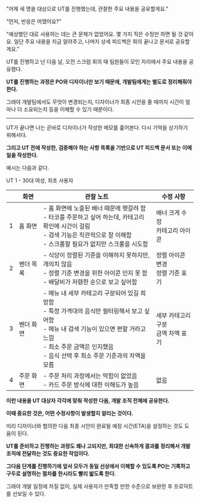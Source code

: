 "어제 세 명을 대상으로 UT를 진행했는데, 관찰한 주요 내용을 공유할게요."

"먼저, 반응은 어땠어요?"

"예상했던 대로 사용하는 데는 큰 문제가 없었어요. 몇 가지 작은 수정만 하면 될 것 같아요. 일단 주요 내용을 지금 알려주고, 나머지 상세 피드백은 회의 끝나고 문서로 공유할게요."

UT를 진행하고 난 다음 날, 오전 스크럼 회의 때 팀원들이 모인 자리에서 주요 내용을 공유했다.

**UT를 진행하는 과정은 PO와 디자이너만 보기 때문에, 개발팀에게는 별도로 정리해줘야 한다.**

그래야 개발팀에서도 무엇이 변경되는지, 디자이너가 최종 시안을 줄 때까지 시간이 얼마나 더 소요되는지 등을 이해할 수 있기 때문이다.

---

UT가 끝나면 나는 곧바로 디자이너가 작성한 메모를 훑어본다. 다시 기억을 상기하기 위해서다.

**그리고 UT 전에 작성한, 검증해야 하는 사항 목록을 기반으로 UT 피드백 문서 또는 이메일을 작성한다.**

예시는 다음과 같다.

UT 1 - 30대 여성, 최초 사용자

| | 화면 | 관찰 노트 | 수정 사항 |
| --- | --- | --- | --- |
| 1 | 홈 화면 | - 홈 화면에 노출된 배너 때문에 헷갈려 함<br>- 타코를 주문하고 싶어 하는데, 카테고리 확인에 시간이 걸림<br>- 검색 기능은 직관적으로 잘 이해함<br>- 스크롤할 필요가 없지만 스크롤을 시도함 | 배너 크게 수정<br>카테고리 아이콘 |
| 2 | 벤더 목록 | - 식당이 정렬된 기준을 이해하지 못하지만, 개의치 않음<br>- 정렬 기준 변경을 위한 아이콘 인지 못 함<br>- 배달비가 저렴한 순으로 보고 싶어함 | 정렬 아이콘 변경<br>정렬 기준 표기 |
| 3 | 벤더 화면 | - 메뉴 내 세부 카테고리 구분되어 있길 희망함<br>- 특정 가격대의 음식만 필터링해서 보고 싶어함<br>- 메뉴 내 검색 기능이 있으면 편할 거라고 느낌<br>- 최소 주문 금액은 인지했음<br>- 음식 선택 후 최소 주문 기준과의 차액을 모름 | 세부 카테고리 구분<br>금액 차액 표기 |
| 4 | 주문 화면 | - 주문 처리 과정에서는 막힘이 없었음<br>- 카드 주문 방식에 대한 이해도가 높음 | 없음 |

**이런 내용을 UT 대상자 각각에 맞춰 작성한 다음, 개발 조직 전체에 공유한다.**

**이때 중요한 것은, 어떤 수정사항이 발생할지 알리는 것이다.**

미리 디자이너와 협의한 다음 최종 시안이 완료될 예정 시간(ETA)을 설정하는 것도 도움이 된다.

**UT를 준비하고 진행하는 과정도 꽤나 고되지만, 최대한 신속하게 결과를 정리해서 개발 조직에 전달하는 것도 중요한 작업이다.**

**그다음 단계를 진행하기에 앞서 모두가 동일 선상에서 이해할 수 있도록 PO는 기록하고 구두로 설명하는 절차를 한시라도 빨리 밟도록 한다.**

그래야 개발 일정에 차질 없이, 실제 사용자가 만족할 만한 수준으로 보완한 후 프로덕트를 선보일 수 있다.
